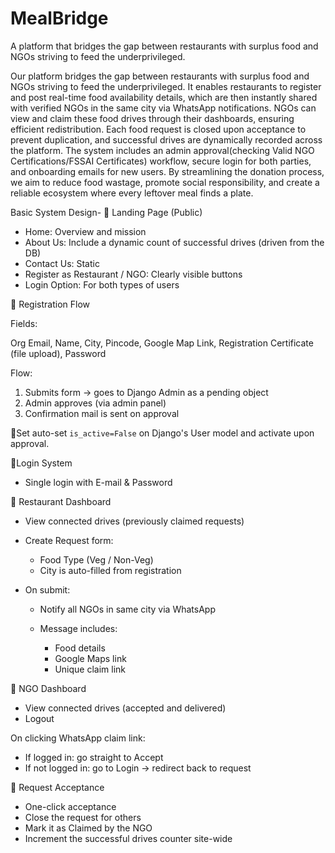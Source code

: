 # MealBridge
A platform that bridges the gap between restaurants with surplus food and NGOs striving to feed the underprivileged.


Our platform bridges the gap between restaurants with surplus food and NGOs striving to feed the underprivileged. It enables restaurants to register and post real-time food availability details, which are then instantly shared with verified NGOs in the same city via WhatsApp notifications. NGOs can view and claim these food drives through their dashboards, ensuring efficient redistribution. Each food request is closed upon acceptance to prevent duplication, and successful drives are dynamically recorded across the platform. The system includes an admin approval(checking Valid NGO Certifications/FSSAI Certificates) workflow, secure login for both parties, and onboarding emails for new users. By streamlining the donation process, we aim to reduce food wastage, promote social responsibility, and create a reliable ecosystem where every leftover meal finds a plate.


Basic System Design-
🔵 Landing Page (Public)

* Home: Overview and mission
* About Us: Include a dynamic count of successful drives (driven from the DB)
* Contact Us: Static
* Register as Restaurant / NGO: Clearly visible buttons
* Login Option: For both types of users


📝 Registration Flow

Fields:

Org Email, Name, City, Pincode, Google Map Link, Registration Certificate (file upload), Password

Flow:

1. Submits form → goes to Django Admin as a pending object
2. Admin approves (via admin panel)
3. Confirmation mail is sent on approval


🔄Set auto-set `is_active=False` on Django's User model and activate upon approval.


🔐Login System

* Single login with E-mail & Password


🍴 Restaurant Dashboard

* View connected drives (previously claimed requests)
* Create Request form:

  * Food Type (Veg / Non-Veg)
  * City is auto-filled from registration
* On submit:

  * Notify all NGOs in same city via WhatsApp
  * Message includes:

    * Food details
    * Google Maps link
    * Unique claim link



🙌 NGO Dashboard

* View connected drives (accepted and delivered)
* Logout

On clicking WhatsApp claim link:

* If logged in: go straight to Accept
* If not logged in: go to Login → redirect back to request



🔁 Request Acceptance

* One-click acceptance
* Close the request for others
* Mark it as Claimed by the NGO
* Increment the successful drives counter site-wide


